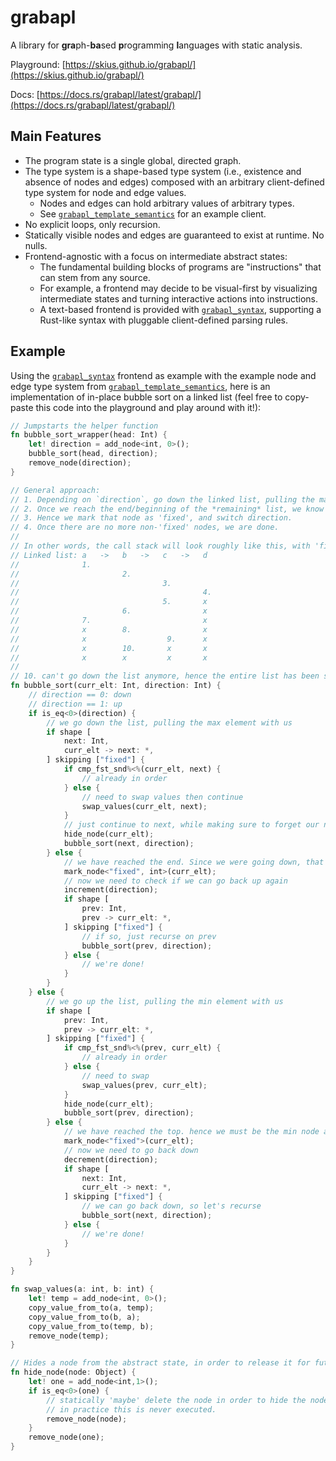 # grabapl

A library for **gra**ph-**ba**sed **p**rogramming **l**anguages with static analysis.

Playground: [https://skius.github.io/grabapl/](https://skius.github.io/grabapl/)

Docs: [https://docs.rs/grabapl/latest/grabapl/](https://docs.rs/grabapl/latest/grabapl/)

## Main Features
* The program state is a single global, directed graph.
* The type system is a shape-based type system (i.e., existence and absence of nodes and edges) composed
  with an arbitrary client-defined type system for node and edge values.
    * Nodes and edges can hold arbitrary values of arbitrary types.
    * See [`grabapl_template_semantics`] for an example client.
* No explicit loops, only recursion.
* Statically visible nodes and edges are guaranteed to exist at runtime. No nulls.
* Frontend-agnostic with a focus on intermediate abstract states:
    * The fundamental building blocks of programs are "instructions" that can stem from any source.
    * For example, a frontend may decide to be visual-first by visualizing intermediate states and
      turning interactive actions into instructions.
    * A text-based frontend is provided with [`grabapl_syntax`],
      supporting a Rust-like syntax with pluggable client-defined parsing rules.

## Example
Using the [`grabapl_syntax`] frontend as example with the example node and edge type system from
[`grabapl_template_semantics`], here is an implementation of in-place bubble sort on a linked list
(feel free to copy-paste this code into the playground and play around with it!):

```rust
// Jumpstarts the helper function
fn bubble_sort_wrapper(head: Int) {
    let! direction = add_node<int, 0>();
    bubble_sort(head, direction);
    remove_node(direction);
}

// General approach:
// 1. Depending on `direction`, go down the linked list, pulling the maximum/minimum element with us.
// 2. Once we reach the end/beginning of the *remaining* list, we know that that element is now in its final position (it was either the maximum or the minimum remaining element)
// 3. Hence we mark that node as 'fixed', and switch direction.
// 4. Once there are no more non-'fixed' nodes, we are done.
//
// In other words, the call stack will look roughly like this, with 'fixed' mark actions indicated by an 'x':
// Linked list: a   ->   b   ->   c   ->   d
//              1.
//                       2.
//                                3.
//                                         4.
//                                5.       x
//                       6.                x
//              7.                         x
//              x        8.                x
//              x                  9.      x
//              x        10.       x       x
//              x        x         x       x
//
// 10. can't go down the list anymore, hence the entire list has been sorted.
fn bubble_sort(curr_elt: Int, direction: Int) {
    // direction == 0: down
    // direction == 1: up
    if is_eq<0>(direction) {
        // we go down the list, pulling the max element with us
        if shape [
            next: Int,
            curr_elt -> next: *,
        ] skipping ["fixed"] {
            if cmp_fst_snd%<%(curr_elt, next) {
                // already in order
            } else {
                // need to swap values then continue
                swap_values(curr_elt, next);
            }
            // just continue to next, while making sure to forget our node
            hide_node(curr_elt);
            bubble_sort(next, direction);
        } else {
            // we have reached the end. Since we were going down, that means `curr_elt` is now in the right position.
            mark_node<"fixed", int>(curr_elt);
            // now we need to check if we can go back up again
            increment(direction);
            if shape [
                prev: Int,
                prev -> curr_elt: *,
            ] skipping ["fixed"] {
                // if so, just recurse on prev
                bubble_sort(prev, direction);
            } else {
                // we're done!
            }
        }
    } else {
        // we go up the list, pulling the min element with us
        if shape [
            prev: Int,
            prev -> curr_elt: *,
        ] skipping ["fixed"] {
            if cmp_fst_snd%<%(prev, curr_elt) {
                // already in order
            } else {
                // need to swap
                swap_values(prev, curr_elt);
            }
            hide_node(curr_elt);
            bubble_sort(prev, direction);
        } else {
            // we have reached the top. hence we must be the min node and can fix ourselves.
            mark_node<"fixed">(curr_elt);
            // now we need to go back down
            decrement(direction);
            if shape [
                next: Int,
                curr_elt -> next: *,
            ] skipping ["fixed"] {
                // we can go back down, so let's recurse
                bubble_sort(next, direction);
            } else {
                // we're done!
            }
        }
    }
}

fn swap_values(a: int, b: int) {
    let! temp = add_node<int, 0>();
    copy_value_from_to(a, temp);
    copy_value_from_to(b, a);
    copy_value_from_to(temp, b);
    remove_node(temp);
}

// Hides a node from the abstract state, in order to release it for future dynamic shape-query matching.
fn hide_node(node: Object) {
    let! one = add_node<int,1>();
    if is_eq<0>(one) {
        // statically 'maybe' delete the node in order to hide the node.
        // in practice this is never executed.
        remove_node(node);
    }
    remove_node(one);
}
```

[`grabapl_template_semantics`]: https://crates.io/crates/grabapl_template_semantics
[`grabapl_syntax`]: https://crates.io/crates/grabapl_syntax